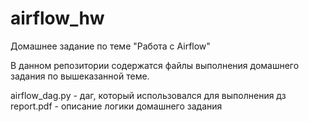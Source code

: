 # airflow_hw
Домашнее задание по теме "Работа с Airflow"

В данном репозитории содержатся файлы выполнения домашнего задания по вышеказанной теме.

airflow_dag.py - даг, который использовался для выполнения дз
report.pdf - описание логики домашнего задания
